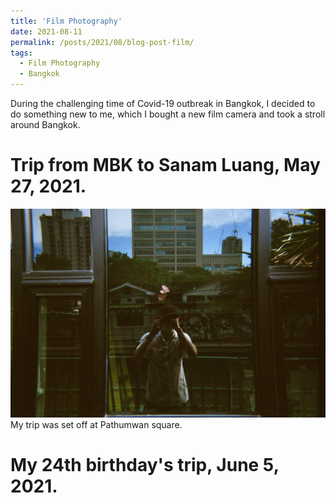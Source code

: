 ```yaml
---
title: 'Film Photography'
date: 2021-08-11
permalink: /posts/2021/08/blog-post-film/
tags:
  - Film Photography
  - Bangkok
---
```


During the challenging time of Covid-19 outbreak in Bangkok, I decided to do something new to me, which I bought a new film camera and took a stroll around Bangkok.

Trip from MBK to Sanam Luang, May 27, 2021.
======
<img src="images/000049190005.jpg" alt="hi" class="inline"/>
My trip was set off at Pathumwan square.


My 24th birthday's trip, June 5, 2021.
======
